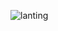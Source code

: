 ![lanting](https://upload.wikimedia.org/wikipedia/commons/thumb/f/f1/LantingXu.jpg/2400px-LantingXu.jpg)
